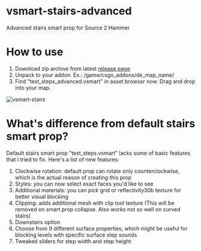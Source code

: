# vsmart-stairs-advanced
 Advanced stairs smart prop for Source 2 Hammer

# How to use
1. Download zip archive from latest [release page](https://github.com/OrelStealth/vsmart-stairs-advanced/releases)
2. Unpack to your addon. Ex.: /game/csgo_addons/de_map_name/
3. Find "test_steps_advanced.vsmart" in asset browser now. Drag and drop into your map.

![vsmart-stairs](https://github.com/OrelStealth/vsmart-stairs-advanced/assets/10109891/262770d7-2932-401a-8bb6-ef9bd9d6d096)

# What's difference from default stairs smart prop?
Default stairs smart prop "test_steps.vsmart" lacks some of basic features that I tried to fix. Here's a list of new features:
1. Clockwise rotation: default prop can rotate only counterclockwise, which is the actual reason of creating this prop
2. Styles: you can now select exact faces you'd like to see
3. Additional materials: you can pick grid or reflectivity30b texture for better visual blocking
4. Clipping: adds additional mesh with clip tool texture (This will be removed on smart prop collapse. Also works not so well on curved stairs)
5. Downstairs option
6. Choose from 9 different surface properties, which might be useful for blocking levels with specific surface step sounds
7. Tweaked sliders for step width and step height
